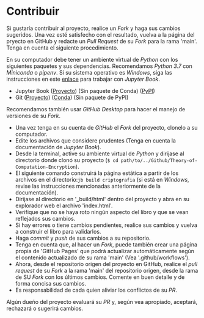 # Contribuir

Si gustaría contribuir al proyecto, realice un _Fork_ y haga sus cambios sugeridos. Una vez esté satisfecho con el resultado, vuelva a la página del pryecto en GitHub y redacte un _Pull Request_ de su _Fork_ para la rama 'main'. Tenga en cuenta el siguiente procedimiento.

En su computador debe tener un ambiente virtual de _Python_ con los siguientes paquetes y sus dependencias. Recomendamos _Python 3.7_ con _Miniconda_ o _pipenv_. Si su sistema operativo es _Windows_, siga las instrucciones en este [enlace](https://jupyterbook.org/advanced/advanced.html?highlight=windows#working-on-windows) para trabajar con _Jupyter Book_.

 * Jupyter Book ([Proyecto](https://jupyterbook.org/intro.html)) (Sin paquete de Conda) ([PyPI](https://pypi.org/project/jupyter-book/))
 * Git ([Proyecto](https://git-scm.com/)) ([Conda](https://anaconda.org/anaconda/git)) (Sin paquete de PyPI)

Recomendamos también usar _GitHub Desktop_ para hacer el manejo de versiones de su _Fork_.

 * Una vez tenga en su cuenta de _GitHub_ el _Fork_ del proyecto, clonelo a su computador.
 * Edite los archivos que considere prudentes (Tenga en cuenta la documentación de _Jupyter Book_).
 * Desde la terminal, active su ambiente virtual de _Python_ y dirijase al directorio donde clonó su proyecto (`$ cd path/to/../Github/Theory-of-Computation-Encryption`).
 * El siguiente comando construirá la página estática a partir de los archivos en el directorio:`jb build criptografia` (si está en _Windows_, revise las instrucciones mencionadas anteriormente de la documentación).
 * Dirijase al directorio en '_build/html' dentro del proyecto y abra en su explorador web el archivo 'index.html'.
 * Verifique que no se haya roto ningún aspecto del libro y que se vean reflejados sus cambios.
 * Si hay errores o tiene cambios pendientes, realice sus cambios y vuelva a construir el libro para validarlos.
 * Haga _commit_ y _push_ de sus cambios a su repositorio.
 * Tenga en cuenta que, al hacer un _Fork_, puede también crear una página propia de 'GitHub Pages' que podrá actualizar automáticamente según el contenido actualizado de su rama 'main' (Vea '.github/workflows').
 * Ahora, desde el repositorio origen del proyecto en GitHub, realice el _pull request_ de su _Fork_ a la rama 'main' del repositorio origen, desde la rama de SU _Fork_ con los últimos cambios. Comente en buen detalle y de forma concisa sus cambios.
 * Es responsabilidad de cada quien aliviar los conflictos de su _PR_.

Algún dueño del proyecto evaluará su _PR_ y, según vea apropiado, aceptará, rechazará o sugerirá cambios.
